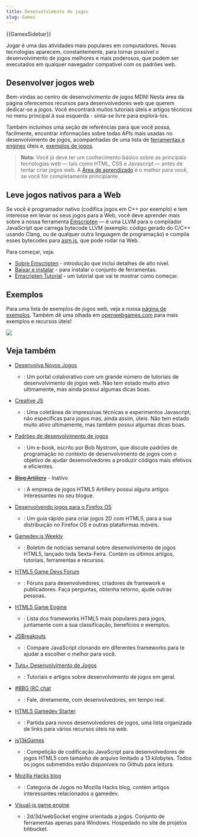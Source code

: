 ```yaml
---
title: Desenvolvimento de jogos
slug: Games
---
```

{{GamesSidebar}}

Jogar é uma das atividades mais populares em computadores. Novas tecnologias aparecem, constantemente, para tornar possível o desenvolvimento de jogos melhores e mais poderosos, que podem ser executados em qualquer navegador compatível com os padrões web.

## Desenvolver jogos web

Bem-vindas ao centro de desenvolvimento de jogos MDN! Nesta área da página oferecemos recursos para desenvolvedores web que querem dedicar-se a jogos. Você encontrará muitos tutoriais úteis e artigos técnicos no menu principal à sua esquerda - sinta-se livre para explorá-los.

Também incluímos uma seção de referências para que você possa, facilmente, encontrar informações sobre todas APIs mais usadas no desenvolvimento de jogos, acompanhadas de uma lista de [ferramentas e engines](/pt-BR/docs/Games/Tools) úteis e, [exemplos de jogos](/pt-BR/docs/Games/Examples).

> **Nota:** Você já deve ter um conhecimento básico sobre as principais tecnologias web — tais como HTML, CSS e Javascript — antes de tentar criar jogos web. A [Área de aprendizado](/pt-BR/docs/Learn) é o melhor para você, se você for completamente principiante.

## Leve jogos nativos para a Web

Se você é programador nativo (codifica jogos em C++ por exemplo) e tem interesse em levar os seus jogos para a Web, você deve aprender mais sobre a nossa ferramenta [Emscripten](http://kripken.github.io/emscripten-site/index.html) — é uma LLVM para o compilador JavaScript que carrega bytecode LLVM (exemplo: código gerado do C/C++ usando Clang, ou de qualquer outra linguagem de programação) e compila esses bytecodes para [asm.js](/pt-BR/docs/Games/Tools/asm.js), que pode rodar na Web.

Para começar, veja:

- [Sobre Emscripten](http://kripken.github.io/emscripten-site/docs/introducing_emscripten/about_emscripten.html) - introdução que inclui detalhes de alto nível.
- [Baixar e instalar](http://kripken.github.io/emscripten-site/docs/getting_started/downloads.html) - para instalar o conjunto de ferramentas.
- [Emscripten Tutorial](http://kripken.github.io/emscripten-site/docs/getting_started/Tutorial.html) - um tutorial que vai te mostrar como começar.

## Exemplos

Para uma lista de exemplos de jogos web, veja a nossa [página de exemplos](/pt-BR/docs/Games/Examples). Também dê uma olhada em [openwebgames.com](http://www.openwebgames.com/) para mais exemplos e recursos úteis!

[![](https://mdn.mozillademos.org/files/12790/owg-logo-dark.svg)](http://www.openwebgames.com)

## Veja também

- [Desenvolva Novos Jogos](http://buildnewgames.com/)
  - : Um portal colaborativo com um grande número de tutoriais de desenvolvimento de jogos web. Não tem estado muito ativo ultimamente, mas ainda possui algumas dicas boas.
- [Creative JS](http://creativejs.com/)
  - : Uma coletânea de impressivas técnicas e experimentos Javascript, não específicas para jogos mas, ainda assim, úteis. Não tem estado muito ativo ultimamente, mas também possui algumas dicas boas.
- [Padrões de desenvolvimento de jogos](http://gameprogrammingpatterns.com/)
  - : Um e-book, escrito por Bob Nystrom, que discute padrões de programação no contexto de desenvolvimento de jogos com o objetivo de ajudar desenvolvedores a produzir códigos mais efetivos e eficientes.
- ~~[Blog Artillery](http://blog.artillery.com/)~~ - Inativo
  - : A empresa de jogos HTML5 Artillery possui alguns artigos interessantes no seu blogue.
- [Desenvolvendo jogos para o Firefox OS](https://leanpub.com/buildinggamesforfirefoxos/)
  - : Um guia rápido para criar jogos 2D com HTML5, para a sua distribuição no Firefox OS e outras plataformas móveis.
- [Gamedev.js Weekly](http://gamedevjsweekly.com/)
  - : Boletim de notícias semanal sobre desenvolvimento de jogos HTML5, lançado toda Sexta-Feira. Contém os últimos artigos, tutoriais, ferramentas e recursos.
- [HTML5 Game Devs Forum](http://www.html5gamedevs.com/)
  - : Fóruns para desenvolvedores, criadores de framework e publicadores. Faça perguntas, obtenha retorno, ajude outras pessoas.

- [HTML5 Game Engine](http://html5gameengine.com/)
  - : Lista dos frameworks HTML5 mais populares para jogos, juntamente com a sua classificação, benefícios e exemplos.
- [JSBreakouts](http://www.jsbreakouts.org/)
  - : Compare JavaScript clonando em diferentes frameworks para te ajudar a escolher o melhor para você.
- [Tuts+ Desenvolvimento de Jogos](http://gamedevelopment.tutsplus.com/)
  - : Tutoriais e artigos sobre desenvolvimento de jogos em geral.
- [#BBG IRC chat](http://webchat.freenode.net/?channels=bbg)
  - : Fale, diretamente, com desenvolvedores, em tempo real.
- [HTML5 Gamedev Starter](http://html5devstarter.enclavegames.com/)
  - : Partida para novos desenvolvedores de jogos, uma lista organizada de links para vários recursos úteis na web.
- [js13kGames](http://js13kgames.com/)
  - : Competição de codificação JavaScript para desenvolvedores de jogos HTML5 com tamanho de arquivo limitado a 13 kilobytes. Todos os jogos submetidos estão disponíveis no Github para leitura.
- [Mozilla Hacks blog](https://hacks.mozilla.org/category/games/)
  - : Categoria de Jogos no Mozilla Hacks blog, contém artigos interessantes relacionados a gamedev.
- [Visual-js game engine](/pt-BR/docs/Games/Visual-js_game_engine)
  - : 2d/3d/webSocket engine orientada a jogos. Conjunto de ferramentas apenas para Windows. Hospedado no site de projetos bitbucket.
